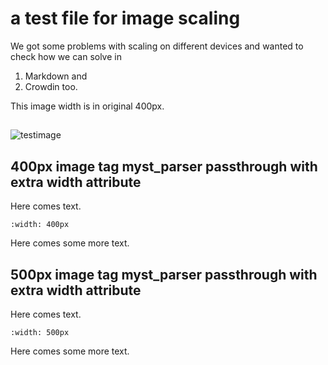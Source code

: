 # a test file for image scaling

We got some problems with scaling on different devices and wanted to check how we can solve in

1. Markdown and
1. Crowdin too.

This image width is in original 400px.

##

![testimage](../images/setup-wizard/Screenshot_20231202_141912.png)

## 400px image tag myst_parser passthrough with extra width attribute

Here comes text.

```{image} ../images/setup-wizard/Screenshot_20231202_141912.png
:width: 400px

```

Here comes some more text.

## 500px image tag myst_parser passthrough with extra width attribute

Here comes text.

```{image} ../images/setup-wizard/Screenshot_20231202_141912.png
:width: 500px

```

Here comes some more text.